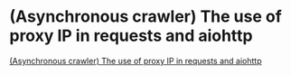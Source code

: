 # (Asynchronous crawler) The use of proxy IP in requests and aiohttp
[(Asynchronous crawler) The use of proxy IP in requests and aiohttp](https://aiwithcloud.com/2022/09/15/asynchronous_crawler_the_use_of_proxy_ip_in_requests_and_aiohttp/)